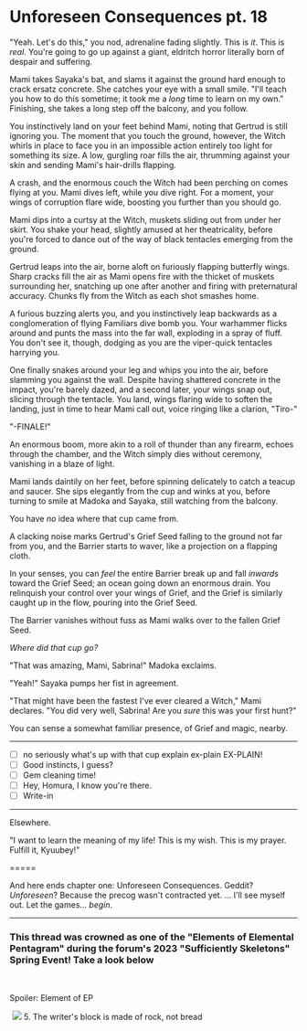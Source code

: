 # Unforeseen Consequences pt. 18

"Yeah. Let's do this," you nod, adrenaline fading slightly. This is *it*. This is *real*. You're going to go up against a giant, eldritch horror literally born of despair and suffering.

Mami takes Sayaka's bat, and slams it against the ground hard enough to crack ersatz concrete. She catches your eye with a small smile. "I'll teach you how to do this sometime; it took me a *long* time to learn on my own." Finishing, she takes a long step off the balcony, and you follow.

You instinctively land on your feet behind Mami, noting that Gertrud is still ignoring you. The moment that you touch the ground, however, the Witch whirls in place to face you in an impossible action entirely too light for something its size. A low, gurgling roar fills the air, thrumming against your skin and sending Mami's hair-drills flapping.

A crash, and the enormous couch the Witch had been perching on comes flying at you. Mami dives left, while you dive right. For a moment, your wings of corruption flare wide, boosting you further than you should go.

Mami dips into a curtsy at the Witch, muskets sliding out from under her skirt. You shake your head, slightly amused at her theatricality, before you're forced to dance out of the way of black tentacles emerging from the ground.

Gertrud leaps into the air, borne aloft on furiously flapping butterfly wings. Sharp cracks fill the air as Mami opens fire with the thicket of muskets surrounding her, snatching up one after another and firing with preternatural accuracy. Chunks fly from the Witch as each shot smashes home.

A furious buzzing alerts you, and you instinctively leap backwards as a conglomeration of flying Familiars dive bomb you. Your warhammer flicks around and punts the mass into the far wall, exploding in a spray of fluff. You don't see it, though, dodging as you are the viper-quick tentacles harrying you.

One finally snakes around your leg and whips you into the air, before slamming you against the wall. Despite having shattered concrete in the impact, you're barely dazed, and a second later, your wings snap out, slicing through the tentacle. You land, wings flaring wide to soften the landing, just in time to hear Mami call out, voice ringing like a clarion, "Tiro-"

"-FINALE!"

An enormous boom, more akin to a roll of thunder than any firearm, echoes through the chamber, and the Witch simply dies without ceremony, vanishing in a blaze of light.

Mami lands daintily on her feet, before spinning delicately to catch a teacup and saucer. She sips elegantly from the cup and winks at you, before turning to smile at Madoka and Sayaka, still watching from the balcony.

You have *no* idea where that cup came from.

A clacking noise marks Gertrud's Grief Seed falling to the ground not far from you, and the Barrier starts to waver, like a projection on a flapping cloth.

In your senses, you can *feel* the entire Barrier break up and fall *inwards* toward the Grief Seed; an ocean going down an enormous drain. You relinquish your control over your wings of Grief, and the Grief is similarly caught up in the flow, pouring into the Grief Seed.

The Barrier vanishes without fuss as Mami walks over to the fallen Grief Seed.

*Where did that cup go?*

"That was amazing, Mami, Sabrina!" Madoka exclaims.

"Yeah!" Sayaka pumps her fist in agreement.

"That might have been the fastest I've ever cleared a Witch," Mami declares. "You did very well, Sabrina! Are you *sure* this was your first hunt?"

You can sense a somewhat familiar presence, of Grief and magic, nearby.

---

- [ ] no seriously what's up with that cup explain ex-plain EX-PLAIN!
- [ ] Good instincts, I guess?
- [ ] Gem cleaning time!
- [ ] Hey, Homura, I know you're there.
- [ ] Write-in

---

Elsewhere.

"I want to learn the meaning of my life! This is my wish. This is my prayer. Fulfill it, Kyuubey!"

\=====​

And here ends chapter one: Unforeseen Consequences.
Geddit? *Unforeseen*? Because the precog wasn't contracted yet. ... I'll see myself out.
Let the games... *begin*.

***

### This thread was crowned as one of the "Elements of Elemental Pentagram" during the forum's 2023 "Sufficiently Skeletons" Spring Event! Take a look below

​

Spoiler: Element of EP

![](data:image/gif;base64,R0lGODlhAQABAIAAAAAAAP///yH5BAEAAAAALAAAAAABAAEAAAIBRAA7) ![](https://forums.sufficientvelocity.com/attachments/3819/)
5\. The writer's block is made of rock, not bread​
